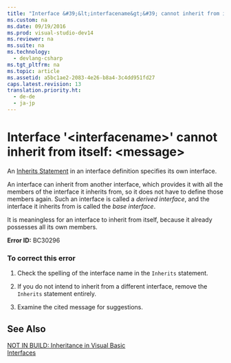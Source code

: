 ```yaml
---
title: "Interface &#39;&lt;interfacename&gt;&#39; cannot inherit from itself: &lt;message&gt;"
ms.custom: na
ms.date: 09/19/2016
ms.prod: visual-studio-dev14
ms.reviewer: na
ms.suite: na
ms.technology: 
  - devlang-csharp
ms.tgt_pltfrm: na
ms.topic: article
ms.assetid: a5bc1ae2-2083-4e26-b8a4-3c4dd951fd27
caps.latest.revision: 13
translation.priority.ht: 
  - de-de
  - ja-jp
---
```

# Interface &#39;&lt;interfacename&gt;&#39; cannot inherit from itself: &lt;message&gt;
An [Inherits Statement](../vs140/Inherits-Statement.md) in an interface definition specifies its own interface.  
  
 An interface can inherit from another interface, which provides it with all the members of the interface it inherits from, so it does not have to define those members again. Such an interface is called a *derived interface*, and the interface it inherits from is called the *base interface*.  
  
 It is meaningless for an interface to inherit from itself, because it already possesses all its own members.  
  
 **Error ID:** BC30296  
  
### To correct this error  
  
1.  Check the spelling of the interface name in the `Inherits` statement.  
  
2.  If you do not intend to inherit from a different interface, remove the `Inherits` statement entirely.  
  
3.  Examine the cited message for suggestions.  
  
## See Also  
 [NOT IN BUILD: Inheritance in Visual Basic](assetId:///e5e6e240-ed31-4657-820c-079b7c79313c)   
 [Interfaces](../vs140/Interfaces--Visual-Basic-.md)